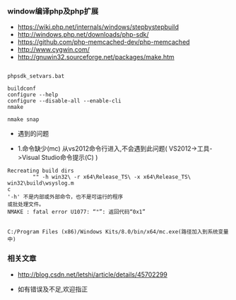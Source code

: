 ### window编译php及php扩展

- https://wiki.php.net/internals/windows/stepbystepbuild
- http://windows.php.net/downloads/php-sdk/
- https://github.com/php-memcached-dev/php-memcached
- http://www.cygwin.com/
- http://gnuwin32.sourceforge.net/packages/make.htm
```

phpsdk_setvars.bat

buildconf
configure --help
configure --disable-all --enable-cli
nmake

nmake snap

```


- 遇到的问题

- 1.命令缺少(mc)
从vs2012命令行进入,不会遇到此问题( VS2012->工具->Visual Studio命令提示(C) )
```
Recreating build dirs
        "" -h win32\ -r x64\Release_TS\ -x x64\Release_TS\ win32\build\wsyslog.m
c
'-h' 不是内部或外部命令，也不是可运行的程序
或批处理文件。
NMAKE : fatal error U1077: “"”: 返回代码“0x1”


C:/Program Files (x86)/Windows Kits/8.0/bin/x64/mc.exe(路径加入到系统变量中)
```

### 相关文章
- http://blog.csdn.net/letshi/article/details/45702299

- 如有错误及不足,欢迎指正